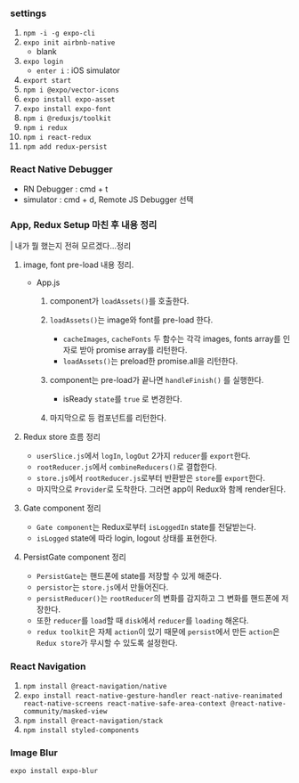 ### settings

1. `npm -i -g expo-cli`
2. `expo init airbnb-native`
   - blank
3. `expo login`
   - `enter i` : iOS simulator
4. `export start`
5. `npm i @expo/vector-icons`
6. `expo install expo-asset`
7. `expo install expo-font`
8. `npm i @reduxjs/toolkit`
9. `npm i redux`
10. `npm i react-redux`
11. `npm add redux-persist`

### React Native Debugger

- RN Debugger : cmd + t
- simulator : cmd + d, Remote JS Debugger 선택

### App, Redux Setup 마친 후 내용 정리

| 내가 뭘 했는지 전혀 모르겠다...정리

1. image, font pre-load 내용 정리.

   - App.js

     1. <AppLoading> component가 `loadAssets()`를 호출한다.
     2. `loadAssets()`는 image와 font를 pre-load 한다.

        - `cacheImages`, `cacheFonts` 두 함수는 각각 images, fonts array를 인자로 받아 promise array를 리턴한다.
        - `loadAssets()`는 preload한 promise.all을 리턴한다.

     3. <AppLoading> component는 pre-load가 끝나면 `handleFinish()` 를 실행한다.
        - isReady `state`를 `true` 로 변경한다.
     4. 마지막으로 <Provier> 등 컴포넌트를 리턴한다.

2. Redux store 흐름 정리

   - `userSlice.js`에서 `logIn`, `logOut` 2가지 `reducer`를 `export`한다.
   - `rootReducer.js`에서 `combineReducers()`로 결합한다.
   - `store.js`에서 `rootReducer.js`로부터 반환받은 `store`를 `export`한다.
   - 마지막으로 `Provider`로 도착한다. 그러면 app이 Redux와 함께 render된다.

3. Gate component 정리

   - `Gate component`는 Redux로부터 `isLoggedIn` state를 전달받는다.
   - `isLogged` state에 따라 login, logout 상태를 표현한다.

4. PersistGate component 정리

   - `PersistGate`는 핸드폰에 state를 저장할 수 있게 해준다.
   - `persistor`는 `store.js`에서 만들어진다.
   - `persistReducer()`는 `rootReducer`의 변화를 감지하고 그 변화를 핸드폰에 저장한다.
   - 또한 `reducer`를 `load`할 때 `disk`에서 `reducer`를 `loading` 해온다.
   - `redux toolkit`은 자체 `action`이 있기 때문에 `persist`에서 만든 `action`은 `Redux store`가 무시할 수 있도록 설정한다.

### React Navigation

1. `npm install @react-navigation/native`
2. `expo install react-native-gesture-handler react-native-reanimated react-native-screens react-native-safe-area-context @react-native-community/masked-view`
3. `npm install @react-navigation/stack`
4. `npm install styled-components`

### Image Blur

`expo install expo-blur`
